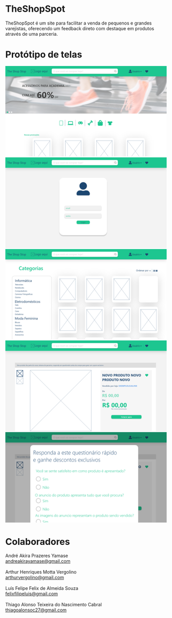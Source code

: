# TheShopSpot

TheShopSpot é um site para facilitar a venda de pequenos e grandes varejistas, oferecendo um feedback direto com destaque em produtos através de uma parceria.

# Protótipo de telas

![](Prototipo_Telas/Web_1920_1.png)
![](Prototipo_Telas/Web_1920_2.png)
![](Prototipo_Telas/Web_1920_3.png)
![](Prototipo_Telas/Web_1920_4.png)
![](Prototipo_Telas/Web_1920_5.png)

# Colaboradores

André Akira Prazeres Yamase\
andreakirayamase@gmail.com\
\
Arthur Henriques Motta Vergolino\
arthurvergolino@gmail.com\
\
Luís Felipe Felix de Almeida Souza\
felixfilipeluis@gmail.com\
\
Thiago Alonso Teixeira do Nascimento Cabral\
thiagoalonsoc27@gmail.com
